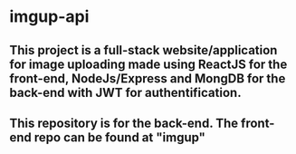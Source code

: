 # imgup-api

## This project is a full-stack website/application for image uploading made using ReactJS for the front-end, NodeJs/Express and MongDB for the back-end with JWT for authentification.
## This repository is for the back-end. The front-end repo can be found at "imgup"

